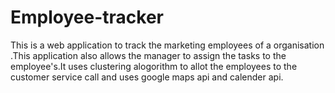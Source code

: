 # Employee-tracker
This is a web application to track the marketing employees of a organisation .This application also allows the manager to assign the tasks to the employee's.It uses clustering alogorithm to allot the employees to the customer service call and uses google maps api and calender api.
